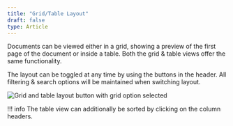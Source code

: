 ```yaml
---
title: "Grid/Table Layout"
draft: false
type: Article
---
```



Documents can be viewed either in a grid, showing a preview of the first page of the document or inside a table. Both the grid & table views offer the same functionality.

The layout can be toggled at any time by using the buttons in the header. All filtering & search options will be maintained when switching layout.

![Grid and table layout button with grid option selected](../assets/features/document-list-view/grid-table-button.jpg)

!!! info
	The table view can additionally be sorted by clicking on the column headers.